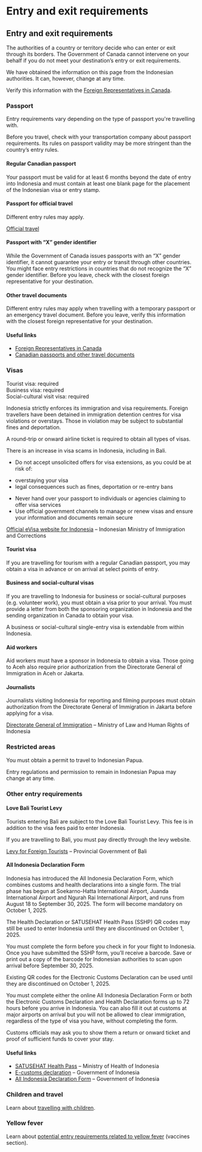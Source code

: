 # Entry and exit requirements

## Entry and exit requirements

The authorities of a country or territory decide who can enter or exit through its borders. The Government of Canada cannot intervene on your behalf if you do not meet your destination’s entry or exit requirements.

We have obtained the information on this page from the Indonesian authorities. It can, however, change at any time.

Verify this information with the [Foreign Representatives in Canada](https://www.international.gc.ca/protocol-protocole/reps.aspx?lang=eng).

### Passport

Entry requirements vary depending on the type of passport you're travelling with.

Before you travel, check with your transportation company about passport requirements. Its rules on passport validity may be more stringent than the country’s entry rules.

#### Regular Canadian passport

Your passport must be valid for at least 6 months beyond the date of entry into Indonesia and must contain at least one blank page for the placement of the Indonesian visa or entry stamp.

#### Passport for official travel

Different entry rules may apply.

[Official travel](https://www.canada.ca/en/immigration-refugees-citizenship/services/canadian-passports/official-travel.html)

#### Passport with “X” gender identifier

While the Government of Canada issues passports with an “X” gender identifier, it cannot guarantee your entry or transit through other countries. You might face entry restrictions in countries that do not recognize the “X” gender identifier. Before you leave, check with the closest foreign representative for your destination.

#### Other travel documents

Different entry rules may apply when travelling with a temporary passport or an emergency travel document. Before you leave, verify this information with the closest foreign representative for your destination.

#### Useful links

* [Foreign Representatives in Canada](https://www.international.gc.ca/protocol-protocole/reps.aspx?lang=eng)
* [Canadian passports and other travel documents](http://www.canada.ca/passport)

### Visas

Tourist visa: required  
 Business visa: required  
 Social-cultural visit visa: required

Indonesia strictly enforces its immigration and visa requirements. Foreign travellers have been detained in immigration detention centres for visa violations or overstays. Those in violation may be subject to substantial fines and deportation.

A round-trip or onward airline ticket is required to obtain all types of visas.

There is an increase in visa scams in Indonesia, including in Bali.

* Do not accept unsolicited offers for visa extensions, as you could be at risk of:

+ overstaying your visa
+ legal consequences such as fines, deportation or re-entry bans

* Never hand over your passport to individuals or agencies claiming to offer visa services
* Use official government channels to manage or renew visas and ensure your information and documents remain secure

[Official eVisa website for Indonesia](https://evisa.imigrasi.go.id/) – Indonesian Ministry of Immigration and Corrections

#### Tourist visa

If you are travelling for tourism with a regular Canadian passport, you may obtain a visa in advance or on arrival at select points of entry.

#### Business and social-cultural visas

If you are travelling to Indonesia for business or social-cultural purposes (e.g. volunteer work), you must obtain a visa prior to your arrival. You must provide a letter from both the sponsoring organization in Indonesia and the sending organization in Canada to obtain your visa.

A business or social-cultural single-entry visa is extendable from within Indonesia.

#### Aid workers

Aid workers must have a sponsor in Indonesia to obtain a visa. Those going to Aceh also require prior authorization from the Directorate General of Immigration in Aceh or Jakarta.

#### Journalists

Journalists visiting Indonesia for reporting and filming purposes must obtain authorization from the Directorate General of Immigration in Jakarta before applying for a visa.

[Directorate General of Immigration](http://imigrasi.on-dev.info/en/) – Ministry of Law and Human Rights of Indonesia

### Restricted areas

You must obtain a permit to travel to Indonesian Papua.

Entry regulations and permission to remain in Indonesian Papua may change at any time.

### Other entry requirements

#### Love Bali Tourist Levy

Tourists entering Bali are subject to the Love Bali Tourist Levy. This fee is in addition to the visa fees paid to enter Indonesia.

If you are travelling to Bali, you must pay directly through the levy website.

[Levy for Foreign Tourists](https://lovebali.baliprov.go.id/) – Provincial Government of Bali

#### All Indonesia Declaration Form

Indonesia has introduced the All Indonesia Declaration Form, which combines customs and health declarations into a single form. The trial phase has begun at Soekarno-Hatta International Airport, Juanda International Airport and Ngurah Rai International Airport, and runs from August 18 to September 30, 2025. The form will become mandatory on October 1, 2025.

The Health Declaration or SATUSEHAT Health Pass (SSHP) QR codes may still be used to enter Indonesia until they are discontinued on October 1, 2025.

You must complete the form before you check in for your flight to Indonesia. Once you have submitted the SSHP form, you’ll receive a barcode. Save or print out a copy of the barcode for Indonesian authorities to scan upon arrival before September 30, 2025.

Existing QR codes for the Electronic Customs Declaration can be used until they are discontinued on October 1, 2025.

You must complete either the online All Indonesia Declaration Form or both the Electronic Customs Declaration and Health Declaration forms up to 72 hours before you arrive in Indonesia. You can also fill it out at customs at major airports on arrival but you will not be allowed to clear immigration, regardless of the type of visa you have, without completing the form.

Customs officials may ask you to show them a return or onward ticket and proof of sufficient funds to cover your stay.

#### Useful links

* [SATUSEHAT Health Pass](https://sshp.kemkes.go.id/) – Ministry of Health of Indonesia
* [E-customs declaration](https://ecd.beacukai.go.id/) – Government of Indonesia
* [All Indonesia Declaration Form](http://allindonesia.imigrasi.go.id/) – Government of Indonesia

### Children and travel

Learn about [travelling with children](http://travel.gc.ca/travelling/children).

### Yellow fever

Learn about [potential entry requirements related to yellow fever](#health) (vaccines section).